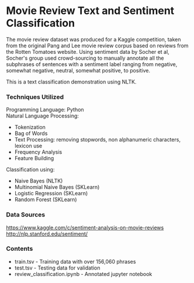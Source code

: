 # Movie Review Text and Sentiment Classification

The movie review dataset was produced for a Kaggle competition, taken from the original Pang and Lee movie review corpus based on reviews from the Rotten Tomatoes website. Using sentiment data by Socher et al, Socher's group used crowd-sourcing to manually annotate all the subphrases of sentences with a sentiment label ranging from negative, somewhat negative, neutral, somewhat positive, to positive.

This is a text classification demonstration using NLTK.

### Techniques Utilized

Programming Language: Python<br>
Natural Language Processing:<br>
- Tokenization
- Bag of Words
- Text Processing: removing stopwords, non alphanumeric characters, lexicon use
- Frequency Analysis
- Feature Building<br>

Classification using:
- Naive Bayes (NLTK)
- Multinomial Naive Bayes (SKLearn)
- Logistic Regression (SKLearn)
- Random Forest (SKLearn)

### Data Sources
https://www.kaggle.com/c/sentiment-analysis-on-movie-reviews
http://nlp.stanford.edu/sentiment/

### Contents
- train.tsv - Training data with over 156,060 phrases
- test.tsv - Testing data for validation
- review_classification.ipynb - Annotated jupyter notebook
